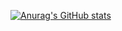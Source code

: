 [![Anurag's GitHub stats](https://github-readme-stats.vercel.app/api?username=tkt0506&count_private=true&show_icons=true)](https://github.com/anuraghazra/github-readme-stats)
